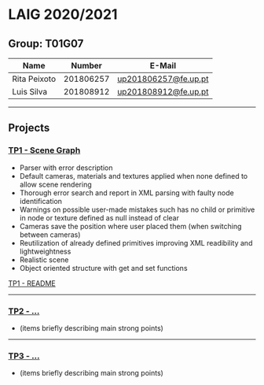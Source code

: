 # LAIG 2020/2021

## Group: T01G07

| Name             | Number    | E-Mail              |
| ---------------- | --------- | --------------------|
| Rita Peixoto     | 201806257 | up201806257@fe.up.pt|
| Luis Silva       | 201808912 | up201808912@fe.up.pt|

----

## Projects

### [TP1 - Scene Graph](TP1)

-  Parser with error description
-  Default cameras, materials and textures applied when none defined to allow scene rendering
-  Thorough error search and report in XML parsing with faulty node identification
-  Warnings on possible user-made mistakes such has no child or primitive in node or texture defined as null instead of clear
-  Cameras save the position where user placed them (when switching between cameras)
-  Reutilization of already defined primitives improving XML readibility and lightweightness
-  Realistic scene
-  Object oriented structure with get and set functions

[TP1 - README](https://git.fe.up.pt/laig/laig-2020-2021/t01/laig-t01-g07/-/blob/master/TP1/README.md)

-----

### [TP2 - ...](TP2)
- (items briefly describing main strong points)

----

### [TP3 - ...](TP3)
- (items briefly describing main strong points)

